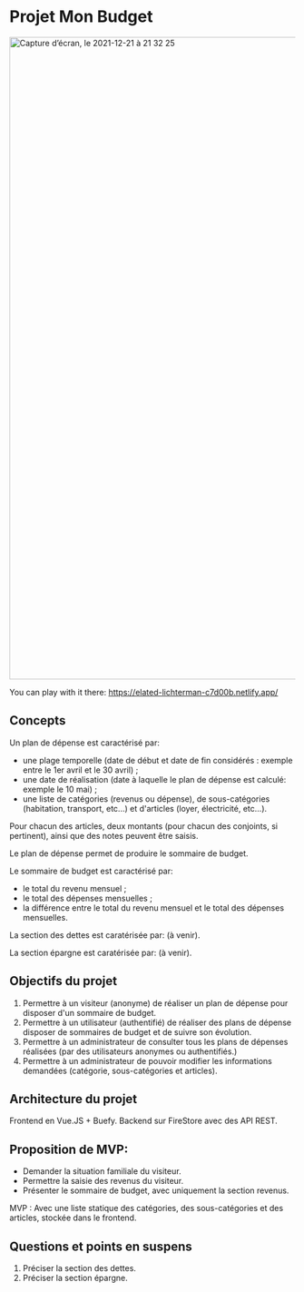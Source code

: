 # Projet Mon Budget

<img width="1132" alt="Capture d’écran, le 2021-12-21 à 21 32 25" src="https://user-images.githubusercontent.com/6333396/147025199-05b80bee-8cb8-4c0c-8405-a342c447b915.png">

You can play with it there: https://elated-lichterman-c7d00b.netlify.app/

## Concepts

Un plan de dépense est caractérisé par:

- une plage temporelle (date de début et date de fin considérés : exemple entre le 1er avril et le 30 avril) ;
- une date de réalisation (date à laquelle le plan de dépense est calculé: exemple le 10 mai) ;
- une liste de catégories (revenus ou dépense), de sous-catégories (habitation, transport, etc...) et d'articles (loyer, électricité, etc...).

Pour chacun des articles, deux montants (pour chacun des conjoints, si pertinent), ainsi que des notes peuvent être saisis.

Le plan de dépense permet de produire le sommaire de budget.

Le sommaire de budget est caractérisé par:

- le total du revenu mensuel ;
- le total des dépenses mensuelles ;
- la différence entre le total du revenu mensuel et le total des dépenses mensuelles.

La section des dettes est caratérisée par: (à venir).

La section épargne est caratérisée par: (à venir).

## Objectifs du projet

1. Permettre à un visiteur (anonyme) de réaliser un plan de dépense pour disposer d'un sommaire de budget.
2. Permettre à un utilisateur (authentifié) de réaliser des plans de dépense disposer de sommaires de budget et de suivre son évolution.
3. Permettre à un administrateur de consulter tous les plans de dépenses réalisées (par des utilisateurs anonymes ou authentifiés.)
4. Permettre à un administrateur de pouvoir modifier les informations demandées (catégorie, sous-catégories et articles).

## Architecture du projet

Frontend en Vue.JS + Buefy.
Backend sur FireStore avec des API REST.

## Proposition de MVP:

- Demander la situation familiale du visiteur.
- Permettre la saisie des revenus du visiteur.
- Présenter le sommaire de budget, avec uniquement la section revenus.

MVP : Avec une liste statique des catégories, des sous-catégories et des articles, stockée dans le frontend.

## Questions et points en suspens

1. Préciser la section des dettes.
2. Préciser la section épargne.
